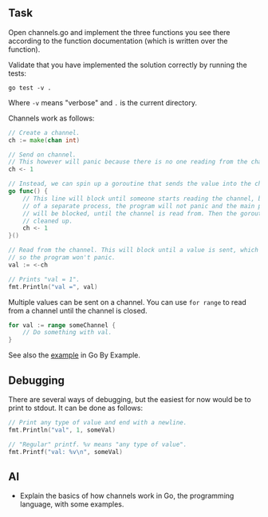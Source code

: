 ## Task

Open channels.go and implement the three functions you see there according to the function documentation (which is
written over the function).

Validate that you have implemented the solution correctly by running the tests:

```
go test -v .
```

Where `-v` means "verbose" and `.` is the current directory.

Channels work as follows:

```go
// Create a channel.
ch := make(chan int)

// Send on channel.
// This however will panic because there is no one reading from the channel.
ch <- 1

// Instead, we can spin up a goroutine that sends the value into the channel.
go func() {
    // This line will block until someone starts reading the channel, but since it is in a goroutine, which is sort
	// of a separate process, the program will not panic and the main program will not be blocked - only this goroutine
	// will be blocked, until the channel is read from. Then the goroutine function finishes and the goroutine is
	// cleaned up.
    ch <- 1
}()

// Read from the channel. This will block until a value is sent, which is done in the goroutine we've just started,
// so the program won't panic.
val := <-ch

// Prints "val = 1".
fmt.Println("val =", val)
```

Multiple values can be sent on a channel. You can use `for range` to read from a channel until the channel is closed.

```go
for val := range someChannel {
	// Do something with val.
}
```

See also the [example](https://gobyexample.com/channels) in Go By Example.

## Debugging

There are several ways of debugging, but the easiest for now would be to print to stdout. It can be done as follows:

```go
// Print any type of value and end with a newline.
fmt.Println("val", 1, someVal)

// "Regular" printf. %v means "any type of value".
fmt.Printf("val: %v\n", someVal)
```

## AI

* Explain the basics of how channels work in Go, the programming language, with some examples.